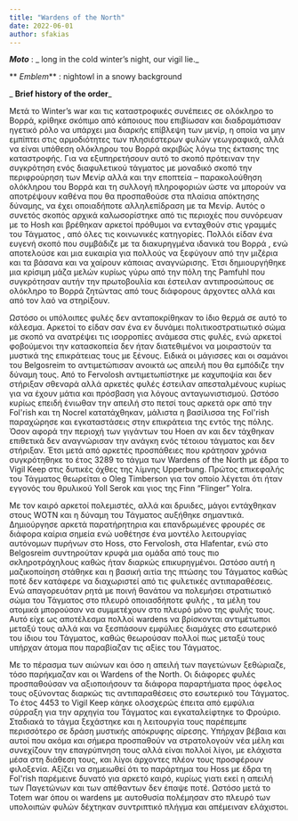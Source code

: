 ```yaml
---
title: "Wardens of the North"
date: 2022-06-01
author: sfakias
---
```


**_Moto_** : _  long in the cold winter’s night, our vigil lie._

** _Emblem_** : nightowl in a snowy background

_ **Brief history of the order**_

Μετά το Winter’s war και τις καταστροφικές συνέπειες σε ολόκληρο το Βορρά, κρίθηκε σκόπιμο από κάποιους που επιβίωσαν και διαδραμάτισαν ηγετικό ρόλο να υπάρχει μια διαρκής επίβλεψη των μενίρ, η οποία να μην εμπίπτει στις αρμοδιότητες των πλησιέστερων φυλών γεωγραφικά, αλλά να είναι υπόθεση ολόκληρου του Βορρά ακριβώς λόγω της έκτασης της καταστροφής. Για να εξυπηρετήσουν αυτό το σκοπό πρότειναν την συγκρότηση ενός διαφυλετικού τάγματος με μοναδικό σκοπό την περιφρούρηση των Μενίρ αλλά και την εποπτεία – παρακολούθηση ολόκληρου του Βορρά και τη συλλογή πληροφοριών ώστε να μπορούν να αποτρέψουν καθένα που θα προσπαθούσε στα πλαίσια απόκτησης δύναμης, να έχει οποιαδήποτε αλληλεπίδραση με τα Μενίρ. Αυτός ο συνετός σκοπός αρχικά καλωσορίστηκε από τις περιοχές που συνόρευαν με το Ηosh και βρέθηκαν αρκετοί πρόθυμοι να ενταχθούν στις γραμμές του Τάγματος , από όλες τις κοινωνικές κατηγορίες. Πολλόι είδαν ένα ευγενή σκοπό που συμβάδιζε με τα διακυρηγμένα ιδανικά του Βορρά , ενώ αποτελούσε και μια ευκαιρία για πολλούς να ξεφύγουν από την μιζέρια και τα βάσανα και να χαίρουν κάποιας αναγνώρισης. Έτσι δημιουργήθηκε μια κρίσιμη μάζα μελών κυρίως γύρω από την πόλη της  Pamfuhl που συγκρότησαν αυτήν την πρωτοβουλία και έστειλαν αντιπροσώπους σε ολόκληρο το Βορρά ζητώντας από τους διάφορους άρχοντες αλλά και από τον λαό να στηρίξουν.

Ωστόσο οι υπόλοιπες φυλές δεν ανταποκρίθηκαν το ίδιο θερμά σε αυτό το κάλεσμα. Αρκετοί το είδαν σαν ένα εν δυνάμει πολιτικοστρατιωτικό σώμα με σκοπό να ανατρέψει τις ισορροπίες ανάμεσα στις φυλές, ενώ αρκετοί φοβούμενοι την κατασκοπεία δεν ήταν διατεθιμένοι να μοιραστούν τα μυστικά της επικράτειας τους με ξένους. Ειδικά οι μάγισσες και οι σαμάνοι του Belgosreim το αντιμετώπισαν ανοικτά ως απειλή που θα εμπόδιζε την δύναμη τους. Από το Fervolosh αντιμετωπίστηκε με καχυποψία και δεν στήριξαν σθεναρά αλλά αρκετές φυλές έστειλαν απεσταλμένους κυρίως για να έχουν μάτια και πρόσβαση για λόγους ανταγωνιστισμού. Ωστόσο κυρίως επειδή ένιωθαν την απειλή στο πετσί τους αρκετά ορκ από την Fol'rish και τη Nocrel κατατάχθηκαν, μάλιστα η βασίλισσα της Fol'rish παραχώρησε και εγκαταστάσεις στην επικράτεια της εντός της πόλης. Όσον αφορά την περιοχή των γιγάντων του Hoen αν και δεν τάχθηκαν επιθετικά δεν αναγνώρισαν την ανάγκη ενός τέτοιου τάγματος και δεν στήριξαν. Έτσι μετά από αρκετές προσπάθειες που κράτησαν χρόνια συγκρότηθηκε το έτος 3289 το τάγμα των Wardens of the North με έδρα το Vigil Keep στις δυτικές όχθες της λίμνης Upperbung. Πρώτος επικεφαλής του Τάγματος θεωρείται ο Oleg Timberson για τον οποίο λέγεται ότι ήταν εγγονός του θρυλικού Yoll Serok και γιος της Finn “Flinger” Yolra.

Με τον καιρό αρκετοί πολεμιστές, αλλά και δρυιδες, μάγοι εντάχθηκαν στους WOTN και η δύναμη του Τάγματος αυξήθηκε σημαντικά. Δημιούργησε αρκετά παρατήρητηρια και επανδρωμένες φρουρές σε διάφορα καίρια σημεία ενώ υοθέτησε ένα μοντέλο λειτουργίας αυτόνομων πυρήνων στο Hoss, στο Fervolosh, στα Hlafentar, ενώ στο Belgosreim συντηρούταν κρυφά μια ομάδα από τους πιο σκληροτράχηλους καθώς ήταν διαρκώς επικυρηγμένοι. Ωστόσο αυτή η μαζικοποίηση στάθηκε και η βασική αιτία της πτώσης του Τάγματος καθώς ποτέ δεν κατάφερε να διαχωριστεί από τις φυλετικές αντιπαραθέσεις. Ενώ απαγορευόταν ρητά με ποινή θανάτου να πολεμήσει στρατιωτικό σώμα του Τάγματος στο πλευρό οποιασδήποτε φυλής , τα μέλη του ατομικά μπορούσαν να συμμετέχουν στο πλευρό μόνο της φυλής τους. Αυτό είχε ως αποτέλεσμα πολλοί wardens να βρίσκονται αντιμέτωποι μεταξύ τους αλλά και να ξεσπάσουν εμφύλιες διαμάχες στο εσωτερικό του ίδιου του Τάγματος, καθώς θεωρούσαν πολλοί πως μεταξύ τους υπήρχαν άτομα που παραβίαζαν τις αξίες του Τάγματος.

Με το πέρασμα των αιώνων και όσο η απειλή των παγετώνων ξεθώριαζε, τόσο παρήκμαζαν και οι Wardens of the North. Οι διάφορες φυλές προσπαθούσαν να αξιοποιήσουν τα διάφορα παραρτήματα προς όφελος τους οξύνοντας διαρκώς τις αντιπαραθέσεις στο εσωτερικό του Τάγματος. Το έτος 4453 το Vigil Keep κάηκε ολοσχερώς έπειτα από εμφύλια σύρραξη για την αρχηγία του Τάγματος και εγκαταλείφτηκε το Φρούριο. Σταδιακά το τάγμα ξεχάστηκε και η λειτουργία τους παρέπεμπε περισσότερο σε δράση μυστικής απόκρυφης αίρεσης. Υπήρχαν βέβαια και αυτοί που ακόμα και σήμερα προσπαθούν να στρατολογούν νέα μέλη και συνεχίζουν την επαγρύπνηση τους αλλά είναι πολλοί λίγοι, με ελάχιστα μέσα στη διάθεση τους, και λίγοι άρχοντες πλέον τους προσφέρουν φιλοξενία. Αξίζει να σημειωθεί ότι το παράρτημα του Hoss με έδρα τη Fol'rish παρέμεινε δυνατό για αρκετό καιρό, κυρίως γιατι εκεί η απειλή των Παγετώνων και των απέθαντων δεν έπαψε ποτέ. Ωστόσο μετά το Totem war όπου οι wardens με αυτοθυσία πολέμησαν στο πλευρό των υπολοιπών φυλών δέχτηκαν συντριπτικό πλήγμα και απέμειναν ελάχιστοι.

